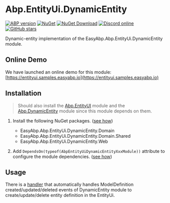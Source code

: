 # Abp.EntityUi.DynamicEntity

[![ABP version](https://img.shields.io/badge/dynamic/xml?style=flat-square&color=yellow&label=abp&query=%2F%2FProject%2FPropertyGroup%2FAbpVersion&url=https%3A%2F%2Fraw.githubusercontent.com%2FEasyAbp%2FAbp.EntityUi%2Fmaster%2FDirectory.Build.props)](https://abp.io)
[![NuGet](https://img.shields.io/nuget/v/EasyAbp.Abp.EntityUi.DynamicEntity.Domain.Shared.svg?style=flat-square)](https://www.nuget.org/packages/EasyAbp.Abp.EntityUi.DynamicEntity.Domain.Shared)
[![NuGet Download](https://img.shields.io/nuget/dt/EasyAbp.Abp.EntityUi.DynamicEntity.Domain.Shared.svg?style=flat-square)](https://www.nuget.org/packages/EasyAbp.Abp.EntityUi.DynamicEntity.Domain.Shared)
[![Discord online](https://badgen.net/discord/online-members/xyg8TrRa27?label=Discord)](https://discord.gg/xyg8TrRa27)
[![GitHub stars](https://img.shields.io/github/stars/EasyAbp/Abp.EntityUi?style=social)](https://www.github.com/EasyAbp/Abp.EntityUi)

Dynamic-entity implementation of the EasyAbp.Abp.EntityUi.DynamicEntity module.

## Online Demo

We have launched an online demo for this module: [https://entityui.samples.easyabp.io](https://entityui.samples.easyabp.io)

## Installation

> Should also install the [Abp.EntityUI](/modules/Abp.EntityUi/README.md#installation) module and the [Abp.DynamicEntity](https://github.com/EasyAbp/Abp.DynamicEntity) module since this module depends on them.

1. Install the following NuGet packages. ([see how](https://github.com/EasyAbp/EasyAbpGuide/blob/master/docs/How-To.md#add-nuget-packages))

    * EasyAbp.Abp.EntityUi.DynamicEntity.Domain
    * EasyAbp.Abp.EntityUi.DynamicEntity.Domain.Shared
    * EasyAbp.Abp.EntityUi.DynamicEntity.Web

1. Add `DependsOn(typeof(AbpEntityUiDynamicEntityXxxModule))` attribute to configure the module dependencies. ([see how](https://github.com/EasyAbp/EasyAbpGuide/blob/master/docs/How-To.md#add-module-dependencies))

## Usage

There is a [handler](https://github.com/EasyAbp/Abp.EntityUi/blob/main/providers/dynamic-entity/EasyAbp.Abp.EntityUi.DynamicEntity.Domain/EasyAbp/Abp/EntityUi/DynamicEntity/EventHandlers/DynamicEntityModelDefinitionEventHandler.cs) that automatically handles ModelDefinition created/updated/deleted events of DynamicEntity module to create/update/delete entity definition in the EntityUi.